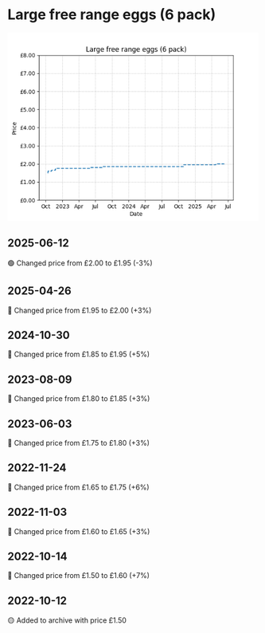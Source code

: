 # Large free range eggs (6 pack)
![](charts/product-57293011.png)
## 2025-06-12
🟢 Changed price from £2.00 to £1.95 (-3%)
## 2025-04-26
🔴 Changed price from £1.95 to £2.00 (+3%)
## 2024-10-30
🔴 Changed price from £1.85 to £1.95 (+5%)
## 2023-08-09
🔴 Changed price from £1.80 to £1.85 (+3%)
## 2023-06-03
🔴 Changed price from £1.75 to £1.80 (+3%)
## 2022-11-24
🔴 Changed price from £1.65 to £1.75 (+6%)
## 2022-11-03
🔴 Changed price from £1.60 to £1.65 (+3%)
## 2022-10-14
🔴 Changed price from £1.50 to £1.60 (+7%)
## 2022-10-12
🟡 Added to archive with price £1.50